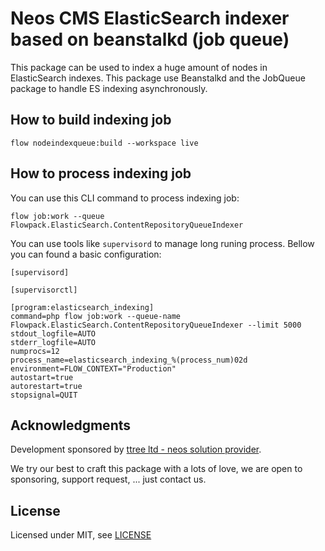 # Neos CMS ElasticSearch indexer based on beanstalkd (job queue)

This package can be used to index a huge amount of nodes in ElasticSearch indexes. This 
package use Beanstalkd and the JobQueue package to handle ES indexing asynchronously.

How to build indexing job
-------------------------

    flow nodeindexqueue:build --workspace live
    
How to process indexing job
---------------------------

You can use this CLI command to process indexing job:

    flow job:work --queue Flowpack.ElasticSearch.ContentRepositoryQueueIndexer

You can use tools like ```supervisord``` to manage long runing process. Bellow you can
found a basic configuration:

    [supervisord]
   
    [supervisorctl]
   
    [program:elasticsearch_indexing]
    command=php flow job:work --queue-name Flowpack.ElasticSearch.ContentRepositoryQueueIndexer --limit 5000
    stdout_logfile=AUTO
    stderr_logfile=AUTO
    numprocs=12
    process_name=elasticsearch_indexing_%(process_num)02d
    environment=FLOW_CONTEXT="Production"
    autostart=true
    autorestart=true
    stopsignal=QUIT

Acknowledgments
---------------

Development sponsored by [ttree ltd - neos solution provider](http://ttree.ch).

We try our best to craft this package with a lots of love, we are open to
sponsoring, support request, ... just contact us.

License
-------

Licensed under MIT, see [LICENSE](LICENSE)
